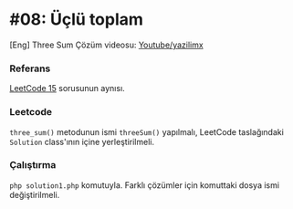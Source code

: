 # #08: Üçlü toplam

[Eng] Three Sum
Çözüm videosu: [Youtube/yazilimx](https://youtu.be/ThGMFXhqAJk)

### Referans

[LeetCode 15](https://leetcode.com/problems/3sum/) sorusunun aynısı.

### Leetcode

`three_sum()` metodunun ismi `threeSum()` yapılmalı, LeetCode taslağındaki `Solution` class'ının içine yerleştirilmeli.

### Çalıştırma

`php solution1.php` komutuyla. Farklı çözümler için komuttaki dosya ismi değiştirilmeli.
